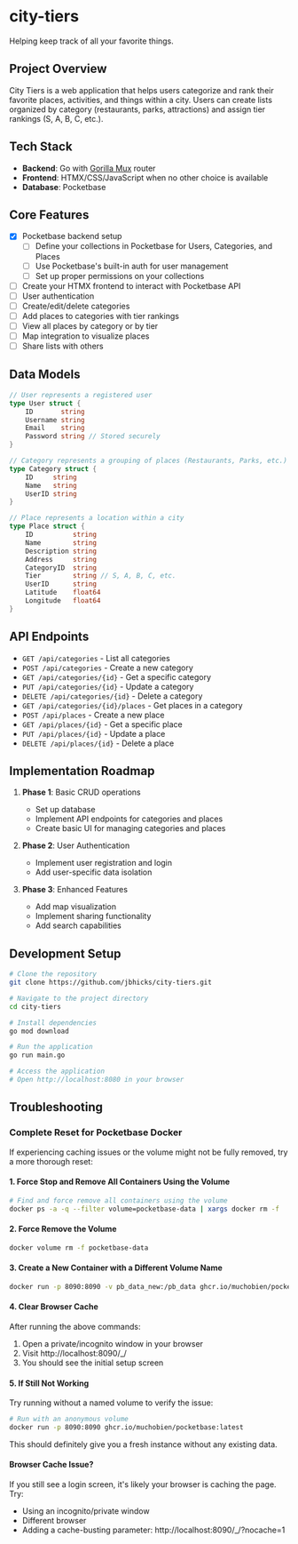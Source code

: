 # city-tiers

Helping keep track of all your favorite things.

## Project Overview
City Tiers is a web application that helps users categorize and rank their favorite places, activities, and things within a city. Users can create lists organized by category (restaurants, parks, attractions) and assign tier rankings (S, A, B, C, etc.).

## Tech Stack
- **Backend**: Go with [Gorilla Mux](https://github.com/gorilla/mux) router
- **Frontend**: HTMX/CSS/JavaScript when no other choice is available
- **Database**: Pocketbase

## Core Features
- [x] Pocketbase backend setup
  - [ ] Define your collections in Pocketbase for Users, Categories, and Places
  - [ ] Use Pocketbase's built-in auth for user management
  - [ ] Set up proper permissions on your collections
- [ ] Create your HTMX frontend to interact with Pocketbase API
- [ ] User authentication
- [ ] Create/edit/delete categories 
- [ ] Add places to categories with tier rankings
- [ ] View all places by category or by tier
- [ ] Map integration to visualize places
- [ ] Share lists with others

## Data Models

```go
// User represents a registered user
type User struct {
    ID       string
    Username string
    Email    string
    Password string // Stored securely
}

// Category represents a grouping of places (Restaurants, Parks, etc.)
type Category struct {
    ID     string
    Name   string
    UserID string
}

// Place represents a location within a city
type Place struct {
    ID          string
    Name        string
    Description string
    Address     string
    CategoryID  string
    Tier        string // S, A, B, C, etc.
    UserID      string
    Latitude    float64
    Longitude   float64
}
```

## API Endpoints

- `GET /api/categories` - List all categories
- `POST /api/categories` - Create a new category
- `GET /api/categories/{id}` - Get a specific category
- `PUT /api/categories/{id}` - Update a category
- `DELETE /api/categories/{id}` - Delete a category
- `GET /api/categories/{id}/places` - Get places in a category
- `POST /api/places` - Create a new place
- `GET /api/places/{id}` - Get a specific place
- `PUT /api/places/{id}` - Update a place
- `DELETE /api/places/{id}` - Delete a place

## Implementation Roadmap

1. **Phase 1**: Basic CRUD operations
   - Set up database
   - Implement API endpoints for categories and places
   - Create basic UI for managing categories and places

2. **Phase 2**: User Authentication
   - Implement user registration and login
   - Add user-specific data isolation

3. **Phase 3**: Enhanced Features
   - Add map visualization
   - Implement sharing functionality
   - Add search capabilities

## Development Setup

```bash
# Clone the repository
git clone https://github.com/jbhicks/city-tiers.git

# Navigate to the project directory
cd city-tiers

# Install dependencies
go mod download

# Run the application
go run main.go

# Access the application
# Open http://localhost:8080 in your browser
```

## Troubleshooting
### Complete Reset for Pocketbase Docker

If experiencing caching issues or the volume might not be fully removed, try a more thorough reset:

#### 1. Force Stop and Remove All Containers Using the Volume

```bash
# Find and force remove all containers using the volume
docker ps -a -q --filter volume=pocketbase-data | xargs docker rm -f
```

#### 2. Force Remove the Volume

```bash
docker volume rm -f pocketbase-data
```

#### 3. Create a New Container with a Different Volume Name

```bash
docker run -p 8090:8090 -v pb_data_new:/pb_data ghcr.io/muchobien/pocketbase:latest
```

#### 4. Clear Browser Cache

After running the above commands:
1. Open a private/incognito window in your browser
2. Visit http://localhost:8090/_/
3. You should see the initial setup screen

#### 5. If Still Not Working

Try running without a named volume to verify the issue:

```bash
# Run with an anonymous volume
docker run -p 8090:8090 ghcr.io/muchobien/pocketbase:latest
```

This should definitely give you a fresh instance without any existing data.

#### Browser Cache Issue?

If you still see a login screen, it's likely your browser is caching the page. Try:
- Using an incognito/private window
- Different browser
- Adding a cache-busting parameter: http://localhost:8090/_/?nocache=1